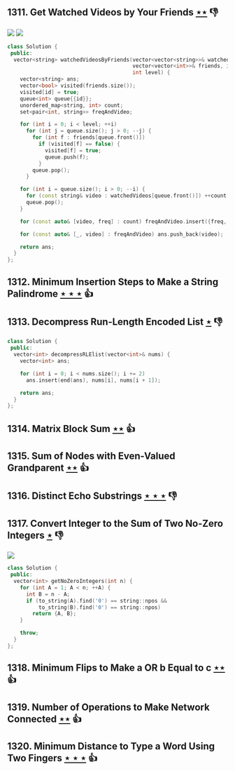 ## 1311. Get Watched Videos by Your Friends [$\star\star$](https://leetcode.com/problems/get-watched-videos-by-your-friends) :thumbsdown:

![](https://img.shields.io/badge/-Hash%20Table-7BA23F.svg?style=flat-square) ![](https://img.shields.io/badge/-String-60373E.svg?style=flat-square)

```cpp
class Solution {
 public:
  vector<string> watchedVideosByFriends(vector<vector<string>>& watchedVideos,
                                        vector<vector<int>>& friends, int id,
                                        int level) {
    vector<string> ans;
    vector<bool> visited(friends.size());
    visited[id] = true;
    queue<int> queue{{id}};
    unordered_map<string, int> count;
    set<pair<int, string>> freqAndVideo;

    for (int i = 0; i < level; ++i)
      for (int j = queue.size(); j > 0; --j) {
        for (int f : friends[queue.front()])
          if (visited[f] == false) {
            visited[f] = true;
            queue.push(f);
          }
        queue.pop();
      }

    for (int i = queue.size(); i > 0; --i) {
      for (const string& video : watchedVideos[queue.front()]) ++count[video];
      queue.pop();
    }

    for (const auto& [video, freq] : count) freqAndVideo.insert({freq, video});

    for (const auto& [_, video] : freqAndVideo) ans.push_back(video);

    return ans;
  }
};
```

## 1312. Minimum Insertion Steps to Make a String Palindrome [$\star\star\star$](https://leetcode.com/problems/minimum-insertion-steps-to-make-a-string-palindrome) :thumbsup:

## 1313. Decompress Run-Length Encoded List [$\star$](https://leetcode.com/problems/decompress-run-length-encoded-list) :thumbsdown:

```cpp
class Solution {
 public:
  vector<int> decompressRLElist(vector<int>& nums) {
    vector<int> ans;

    for (int i = 0; i < nums.size(); i += 2)
      ans.insert(end(ans), nums[i], nums[i + 1]);

    return ans;
  }
};
```

## 1314. Matrix Block Sum [$\star\star$](https://leetcode.com/problems/matrix-block-sum) :thumbsup:

## 1315. Sum of Nodes with Even-Valued Grandparent [$\star\star$](https://leetcode.com/problems/sum-of-nodes-with-even-valued-grandparent) :thumbsup:

## 1316. Distinct Echo Substrings [$\star\star\star$](https://leetcode.com/problems/distinct-echo-substrings) :thumbsdown:

## 1317. Convert Integer to the Sum of Two No-Zero Integers [$\star$](https://leetcode.com/problems/convert-integer-to-the-sum-of-two-no-zero-integers) :thumbsdown:

![](https://img.shields.io/badge/-Math-434343.svg?style=flat-square)

```cpp
class Solution {
 public:
  vector<int> getNoZeroIntegers(int n) {
    for (int A = 1; A < n; ++A) {
      int B = n - A;
      if (to_string(A).find('0') == string::npos &&
          to_string(B).find('0') == string::npos)
        return {A, B};
    }

    throw;
  }
};
```

## 1318. Minimum Flips to Make a OR b Equal to c [$\star\star$](https://leetcode.com/problems/minimum-flips-to-make-a-or-b-equal-to-c) :thumbsup:

## 1319. Number of Operations to Make Network Connected [$\star\star$](https://leetcode.com/problems/number-of-operations-to-make-network-connected) :thumbsup:

## 1320. Minimum Distance to Type a Word Using Two Fingers [$\star\star\star$](https://leetcode.com/problems/minimum-distance-to-type-a-word-using-two-fingers) :thumbsup:
